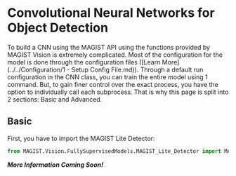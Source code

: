 # Convolutional Neural Networks for Object Detection

To build a CNN using the MAGIST API using the functions provided by MAGIST Vision is extremely complicated. Most of the configuration for the model is done through the configuration files ([Learn More](../../Configuration/1 - Setup Config File.md)). Through a default run configuration in the CNN class, you can train the entire model using 1 command. But, to gain finer control over the exact process, you have the option to individually call each subprocess. That is why this page is split into 2 sections: Basic and Advanced.

## Basic
First, you have to import the MAGIST Lite Detector:

```py linenums=1
from MAGIST.Vision.FullySupervisedModels.MAGIST_Lite_Detector import MAGIST_CNN, MAGIST_CNN_Predictor
```

***More Information Coming Soon!***
